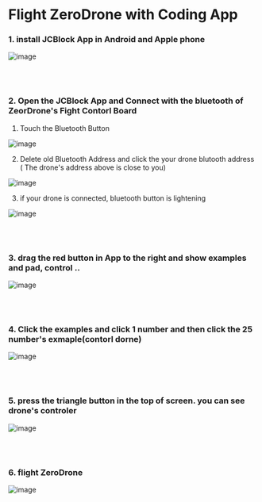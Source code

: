 # Flight ZeroDrone with Coding App 

### 1. install JCBlock  App in Android and Apple phone 

![image](https://user-images.githubusercontent.com/122161666/223170312-cce6c5c2-8516-4d83-ad7e-7b22ba26aefd.png)

<br/><br/>
### 2. Open the JCBlock App and Connect with the bluetooth of  ZeorDrone's Fight Contorl Board 


1) Touch the Bluetooth Button

![image](https://user-images.githubusercontent.com/122161666/223172990-400be64d-2c5e-436e-bad8-3a972e3f62c3.png)


2) Delete old Bluetooth Address and click the your drone blutooth address 
   ( The drone's address above is close to you)
  
 ![image](https://user-images.githubusercontent.com/122161666/223174217-566dfccc-d62b-46f0-936e-5396f610b55b.png)
 
 
 3) if your drone is connected, bluetooth button is lightening 

![image](https://user-images.githubusercontent.com/122161666/223174800-d7cecbd3-9950-4f9a-ab4c-991619999b83.png)


<br/><br/>
### 3. drag the red button in App to the right and  show examples and pad, control .. 

![image](https://user-images.githubusercontent.com/122161666/223177180-6ed60924-1179-448d-9b43-52daf751f333.png)

<br/><br/>
### 4. Click the examples and click 1 number and then click the 25 number's exmaple(contorl dorne)


![image](https://user-images.githubusercontent.com/122161666/223179819-4430ec53-c6ba-498d-9c9d-6310b9c122fa.png)

<br/><br/>
### 5. press the triangle button in the top of screen. you can see drone's controler


![image](https://user-images.githubusercontent.com/122161666/223181054-21a20a22-9043-4778-9036-4803221c92c1.png)

<br/><br/>
### 6. flight ZeroDrone 

![image](https://user-images.githubusercontent.com/122161666/223181405-137d397b-4f75-480b-9563-ac5fcc261a64.png)






